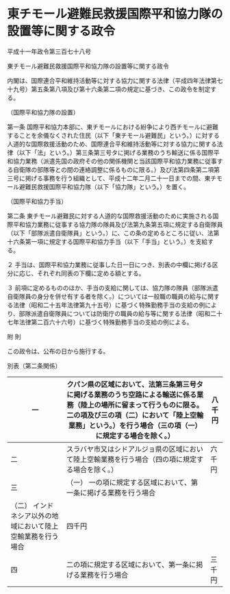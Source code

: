 # 東チモール避難民救援国際平和協力隊の設置等に関する政令

平成十一年政令第三百七十八号

東チモール避難民救援国際平和協力隊の設置等に関する政令

内閣は、国際連合平和維持活動等に対する協力に関する法律（平成四年法律第七十九号）第五条第八項及び第十六条第二項の規定に基づき、この政令を制定する。

（国際平和協力隊の設置）

第一条 国際平和協力本部に、東チモールにおける紛争により西チモールに避難することを余儀なくされた住民（以下「東チモール避難民」という。）に対する人道的な国際救援活動のため、国際連合平和維持活動等に対する協力に関する法律（以下「法」という。）第三条第三号タに掲げる業務のうち輸送に係る国際平和協力業務（派遣先国の政府その他の関係機関と当該国際平和協力業務に従事する自衛隊の部隊等との間の連絡調整に係るものに限る。）及び法第四条第二項第三号に掲げる事務を行う組織として、平成十二年二月二十一日までの間、東チモール避難民救援国際平和協力隊（以下「協力隊」という。）を置く。

（国際平和協力手当）

第二条 東チモール避難民に対する人道的な国際救援活動のために実施される国際平和協力業務に従事する協力隊の隊員及び法第九条第五項に規定する自衛隊員（以下「部隊派遣自衛隊員」という。）に、この条の定めるところに従い、法第十六条第一項に規定する国際平和協力手当（以下「手当」という。）を支給する。

２ 手当は、国際平和協力業務に従事した日一日につき、別表の中欄に掲げる区分に応じ、それぞれ同表の下欄に定める額とする。

３ 前項に定めるもののほか、手当の支給に関しては、協力隊の隊員（部隊派遣自衛隊員の身分を併せ有する者を除く。）については一般職の職員の給与に関する法律（昭和二十五年法律第九十五号）に基づく特殊勤務手当の支給の例により、部隊派遣自衛隊員については防衛庁の職員の給与等に関する法律（昭和二十七年法律第二百六十六号）に基づく特殊勤務手当の支給の例による。

附 則

この政令は、公布の日から施行する。

別表（第二条関係）

一 | クパン県の区域において、法第三条第三号タに掲げる業務のうち空路による輸送に係る業務（陸上の場所に留まって行うものに限る。二の項及び三の項（二）において「陸上空輸業務」という。）を行う場合（三の項（一）に規定する場合を除く。） | 八千円  
---|---|---  
二 | スラバヤ市又はシドアルジョ県の区域において陸上空輸業務を行う場合（四の項に規定する場合を除く。） | 六千円  
三 |  （一） 一の項に規定する区域において、第一条に掲げる業務を行う場合  
（二） インドネシア以外の地域において陸上空輸業務を行う場合 | 四千円  
四 | 二の項に規定する区域において、第一条に掲げる業務を行う場合 | 三千円
